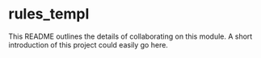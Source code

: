 # rules_templ

This README outlines the details of collaborating on this module. A short
introduction of this project could easily go here.
